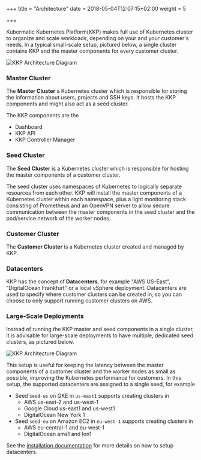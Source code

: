 +++
title = "Architecture"
date = 2018-05-04T12:07:15+02:00
weight = 5

+++

Kubermatic Kubernetes Platform(KKP) makes full use of Kubernetes cluster to organize and scale workloads, depending on your and your customer's needs. In a typical small-scale setup, pictured below, a single cluster contains KKP and the master components for every customer cluster.

![KKP Architecture Diagram](/img/kubermatic/master/concepts/architecture/combined-master-seed.png)

### Master Cluster

The **Master Cluster** a Kubernetes cluster which is responsible for storing the information about users, projects and SSH keys.
It hosts the KKP components and might also act as a seed cluster.

The KKP components are the

* Dashboard
* KKP API
* KKP Controller Manager

### Seed Cluster

The **Seed Cluster** is a Kubernetes cluster which is responsible for hosting the master components of a customer cluster.

The seed cluster uses namespaces of Kubernetes to logically separate resources from each other. KKP will install the master components of a Kubernetes cluster within each namespace, plus a light monitoring stack consisting of Prometheus and an OpenVPN server to allow secure communication between the master components in the seed cluster and the pod/service network of the worker nodes.

### Customer Cluster

The **Customer Cluster** is a Kubernetes cluster created and managed by KKP.

### Datacenters

KKP has the concept of **Datacenters**, for example "AWS US-East", "DigitalOcean Frankfurt" or a local vSphere deployment. Datacenters are used to specify where customer clusters can be created in, so you can choose to only support running customer clusters on AWS.

### Large-Scale Deployments

Instead of running the KKP master and seed components in a single cluster, it is advisable for large-scale deployments to have multiple, dedicated seed clusters, as pictured below.

![KKP Architecture Diagram](/img/kubermatic/master/concepts/architecture/dedicated-seeds.png)

This setup is useful for keeping the latency between the master components of a customer cluster and the worker nodes as small as possible, improving the Kubernetes performance for customers. In this setup, the supported datacenters are assigned to a single seed, for example

* Seed `seed-us` on GKE in `us-east1` supports creating clusters in
  * AWS us-east-2 and us-west-1
  * Google Cloud us-east1 and us-west1
  * DigitalOcean New York 1
* Seed `seed-eu` on Amazon EC2 in `eu-west-1` supports creating clusters in
  * AWS eu-central-1 and eu-west-1
  * DigitalOcean ams1 and lon1

See the [installation documentation](../../installation/install_kubermatic/) for more details on how to setup datacenters.

